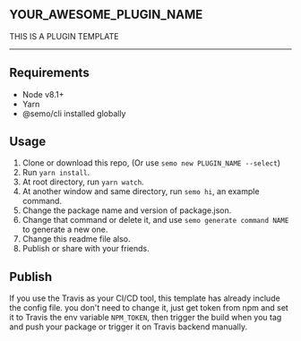 YOUR_AWESOME_PLUGIN_NAME
------------------------

THIS IS A PLUGIN TEMPLATE
****
## Requirements

* Node v8.1+
* Yarn
* @semo/cli installed globally

## Usage

1. Clone or download this repo, (Or use `semo new PLUGIN_NAME --select`)
2. Run `yarn install`.
3. At root directory, run `yarn watch`.
4. At another window and same directory, run `semo hi`, an example command.
5. Change the package name and version of package.json.
6. Change that command or delete it, and use `semo generate command NAME` to generate a new one.
7. Change this readme file also.
8. Publish or share with your friends.

## Publish

If you use the Travis as your CI/CD tool, this template has already include the config file. you don't need to change it, just get token from npm and set it to Travis the env variable `NPM_TOKEN`, then trigger the build when you tag and push your package or trigger it on Travis backend manually.

